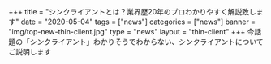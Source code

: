 +++
title = "シンクライアントとは？業界歴20年のプロわかりやすく解説致します"
date = "2020-05-04"
tags = ["news"]
categories = ["news"]
banner = "img/top-new-thin-client.jpg"
type = "news"
layout = "thin-client"
+++
今話題の「シンクライアント」わかりそうでわからない、シンクライアントについてご説明します
